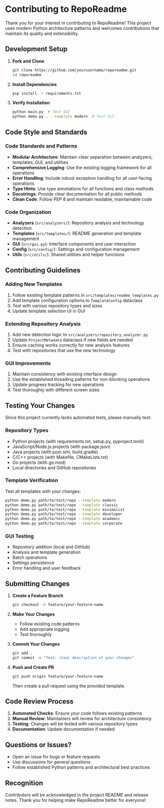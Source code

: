 # Contributing to RepoReadme

Thank you for your interest in contributing to RepoReadme! This project uses modern Python architecture patterns and welcomes contributions that maintain its quality and extensibility.

## Development Setup

1. **Fork and Clone**
   ```bash
   git clone https://github.com/yourusername/reporeadme.git
   cd reporeadme
   ```

2. **Install Dependencies**
   ```bash
   pip install -r requirements.txt
   ```

3. **Verify Installation**
   ```bash
   python main.py  # Test GUI
   python demo.py . --template modern  # Test CLI
   ```

## Code Style and Standards

### Code Standards and Patterns
- **Modular Architecture**: Maintain clear separation between analyzers, templates, GUI, and utilities
- **Comprehensive Logging**: Use the existing logging framework for all operations
- **Error Handling**: Include robust exception handling for all user-facing operations
- **Type Hints**: Use type annotations for all functions and class methods
- **Docstrings**: Provide clear documentation for all public methods
- **Clean Code**: Follow PEP 8 and maintain readable, maintainable code

### Code Organization
- **Analyzers** (`src/analyzers/`): Repository analysis and technology detection
- **Templates** (`src/templates/`): README generation and template management
- **GUI** (`src/gui.py`): Interface components and user interaction
- **Config** (`src/config/`): Settings and configuration management
- **Utils** (`src/utils/`): Shared utilities and helper functions

## Contributing Guidelines

### Adding New Templates
1. Follow existing template patterns in `src/templates/readme_templates.py`
2. Add template configuration options to `TemplateConfig` dataclass
3. Test with various repository types and sizes
4. Update template selection UI in GUI

### Extending Repository Analysis
1. Add new detection logic to `src/analyzers/repository_analyzer.py`
2. Update `ProjectMetadata` dataclass if new fields are needed
3. Ensure caching works correctly for new analysis features
4. Test with repositories that use the new technology

### GUI Improvements
1. Maintain consistency with existing interface design
2. Use the established threading patterns for non-blocking operations
3. Update progress tracking for new operations
4. Test thoroughly with different screen sizes

## Testing Your Changes

Since this project currently lacks automated tests, please manually test:

### Repository Types
- Python projects (with requirements.txt, setup.py, pyproject.toml)
- JavaScript/Node.js projects (with package.json)
- Java projects (with pom.xml, build.gradle)
- C/C++ projects (with Makefile, CMakeLists.txt)
- Go projects (with go.mod)
- Local directories and GitHub repositories

### Template Verification
Test all templates with your changes:
```bash
python demo.py path/to/test/repo --template modern
python demo.py path/to/test/repo --template classic
python demo.py path/to/test/repo --template minimalist
python demo.py path/to/test/repo --template developer
python demo.py path/to/test/repo --template academic
python demo.py path/to/test/repo --template corporate
```

### GUI Testing
- Repository addition (local and GitHub)
- Analysis and template generation
- Batch operations
- Settings persistence
- Error handling and user feedback

## Submitting Changes

1. **Create a Feature Branch**
   ```bash
   git checkout -b feature/your-feature-name
   ```

2. **Make Your Changes**
   - Follow existing code patterns
   - Add appropriate logging
   - Test thoroughly

3. **Commit Your Changes**
   ```bash
   git add .
   git commit -m "feat: clear description of your changes"
   ```

4. **Push and Create PR**
   ```bash
   git push origin feature/your-feature-name
   ```
   Then create a pull request using the provided template.

## Code Review Process

1. **Automated Checks**: Ensure your code follows existing patterns
2. **Manual Review**: Maintainers will review for architecture consistency
3. **Testing**: Changes will be tested with various repository types
4. **Documentation**: Update documentation if needed

## Questions or Issues?

- Open an issue for bugs or feature requests
- Use discussions for general questions
- Follow established Python patterns and architectural best practices

## Recognition

Contributors will be acknowledged in the project README and release notes. Thank you for helping make RepoReadme better for everyone!